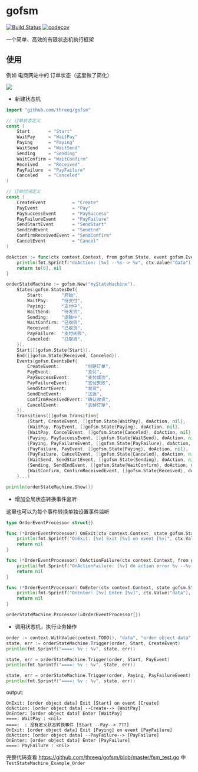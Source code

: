 # gofsm

[![Build Status](https://travis-ci.org/threeq/gofsm.svg?branch=master)](https://travis-ci.org/threeq/gofsm) [![codecov](https://codecov.io/gh/threeq/gofsm/branch/master/graph/badge.svg)](https://codecov.io/gh/threeq/gofsm)

一个简单、高效的有限状态机执行框架

## 使用

例如 电商网站中的 订单状态（这里做了简化）

![](http://www.plantuml.com/plantuml/png/ZPD1QzL04CVFsKynz6I4qdk9eVgqdXJfEtYeFQp9jWrDDcMJ24M4UX2UYct5Ae87KIez-KGfLNmIlypR6B-5Exix43o8jvcTt_xdFxD9i5BLNDLDaREWsidaBbUy07DM2xZF0e0hFDdPKcKZqr6PbogARgvUZcDO4oaB7h1WRCc5QBEKDIH8N58YZQExSHHTHJ9QCk4IbkCxqXol5tlspWsUR6TIR60TdCfrnNUt5u1NeCgojXbw22hNOun6RTb60Clwnxu-VSfy_HRVo-IM1LneYExuqtpsUlxj8q6tULQFXKmjHWbAjO_quVF-x9J0DP68x9vm82K8VltI7Pzxa1HDFylvsEcvteHX7xBdOuFrFu_wziLV_aQbtCnKGOgK3viFPbxbMTueuUUc56XsVVAvF_j0_8ZBHEH-AagSi3vyrPrFcDdt-iKDM5oCtPePcSMJePjbk82bQp8DuVV-mxvjsR2CEAsDM5yBuTUxQJyzyQFODiZJ-X0VAM4CXw0dR_JiUpzzhv-zP5GtB3snGKqKWb_saA3na76naJkOTGUFlPoNeCxeqEkDcoGHLKMotUH8Ftaxv0UBjZSeypTewmFiFnqH_wyPoIiY_dLemtQN8VXFcVPlIVEgZ0pG0Vx2B5Wn5viY_mC0)


* 新建状态机

```go
import "github.com/threeq/gofsm"

// 订单状态定义
const (
    Start       = "Start"
    WaitPay     = "WaitPay"
    Paying      = "Paying"
    WaitSend    = "WaitSend"
    Sending     = "Sending"
    WaitConfirm = "WaitConfirm"
    Received    = "Received"
    PayFailure  = "PayFailure"
    Canceled    = "Canceled"
)

// 订单时间定义
const (
    CreateEvent          = "Create"
    PayEvent             = "Pay"
    PaySuccessEvent      = "PaySuccess"
    PayFailureEvent      = "PayFailure"
    SendStartEvent       = "SendStart"
    SendEndEvent         = "SendEnd"
    ConfirmReceivedEvent = "SendConfirm"
    CancelEvent          = "Cancel"
)

doAction := func(ctx context.Context, from gofsm.State, event gofsm.Event, to []gofsm.State) (state gofsm.State, e error) {
    println(fmt.Sprintf("doAction: [%v] --%s--> %v", ctx.Value("data"), event, to))
    return to[0], nil
}

orderStateMachine := gofsm.New("myStateMachine").
    States(gofsm.StatesDef{
        Start:       "开始",
        WaitPay:     "待支付",
        Paying:      "支付中",
        WaitSend:    "待发货",
        Sending:     "运输中",
        WaitConfirm: "已收货",
        Received:    "已收货",
        PayFailure:  "支付失败",
        Canceled:    "已取消",
    }).
    Start([]gofsm.State{Start}).
    End([]gofsm.State{Received, Canceled}).
    Events(gofsm.EventsDef{
        CreateEvent:          "创建订单",
        PayEvent:             "支付",
        PaySuccessEvent:      "支付成功",
        PayFailureEvent:      "支付失败",
        SendStartEvent:       "发货",
        SendEndEvent:         "送达",
        ConfirmReceivedEvent: "确认收货",
        CancelEvent:          "去掉订单",
    }).
    Transitions([]gofsm.Transition{
        {Start, CreateEvent, []gofsm.State{WaitPay}, doAction, nil},
        {WaitPay, PayEvent, []gofsm.State{Paying}, doAction, nil},
        {WaitPay, CancelEvent, []gofsm.State{Canceled}, doAction, nil},
        {Paying, PaySuccessEvent, []gofsm.State{WaitSend}, doAction, nil},
        {Paying, PayFailureEvent, []gofsm.State{PayFailure}, doAction, nil},
        {PayFailure, PayEvent, []gofsm.State{Paying}, doAction, nil},
        {PayFailure, CancelEvent, []gofsm.State{Canceled}, doAction, nil},
        {WaitSend, SendStartEvent, []gofsm.State{Sending}, doAction, nil},
        {Sending, SendEndEvent, []gofsm.State{WaitConfirm}, doAction, nil},
        {WaitConfirm, ConfirmReceivedEvent, []gofsm.State{Received}, doAction, nil},
    }...)

println(orderStateMachine.Show())

```

* 增加全局状态转换事件监听

这里也可以为每个事件转换单独设置事件监听

```go
type OrderEventProcessor struct{}

func (*OrderEventProcessor) OnExit(ctx context.Context, state gofsm.State, event gofsm.Event) error {
	println(fmt.Sprintf("OnExit: [%v] Exit [%v] on event [%v]", ctx.Value("data"), state, event))
	return nil
}

func (*OrderEventProcessor) OnActionFailure(ctx context.Context, from gofsm.State, event gofsm.Event, to []gofsm.State, err error) error {
	println(fmt.Sprintf("OnActionFailure: [%v] do action error %v --%v--> %v", ctx.Value("data"), from, event, to))
	return nil
}

func (*OrderEventProcessor) OnEnter(ctx context.Context, state gofsm.State) error {
	println(fmt.Sprintf("OnEnter: [%v] Enter [%v]", ctx.Value("data"), state))
	return nil
}

orderStateMachine.Processor(&OrderEventProcessor{})

```

* 调用状态机，执行业务操作

```go
order := context.WithValue(context.TODO(), "data", "order object data")
state, err := orderStateMachine.Trigger(order, Start, CreateEvent)
println(fmt.Sprintf("====: %v : %v", state, err))

state, err = orderStateMachine.Trigger(order, Start, PayEvent)
println(fmt.Sprintf("====: %v : %v", state, err))

state, err = orderStateMachine.Trigger(order, Paying, PayFailureEvent)
println(fmt.Sprintf("====: %v : %v", state, err))
```

output:
```text
OnExit: [order object data] Exit [Start] on event [Create]
doAction: [order object data] --Create--> [WaitPay]
OnEnter: [order object data] Enter [WaitPay]
====: WaitPay : <nil>
====:  : 没有定义状态转换事件 [Start --Pay--> ???]
OnExit: [order object data] Exit [Paying] on event [PayFailure]
doAction: [order object data] --PayFailure--> [PayFailure]
OnEnter: [order object data] Enter [PayFailure]
====: PayFailure : <nil>
```

完整代码查看 https://github.com/threeq/gofsm/blob/master/fsm_test.go 中 `TestStateMachine_Example_Order`
